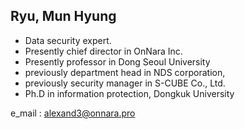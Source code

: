 ## Ryu, Mun Hyung

- Data security expert.
- Presently chief director in OnNara Inc.
- Presently professor in Dong Seoul University
- previously department head in NDS corporation,
- previously security manager in S-CUBE Co., Ltd.
- Ph.D in information protection, Dongkuk University

e_mail : alexand3@onnara.pro
